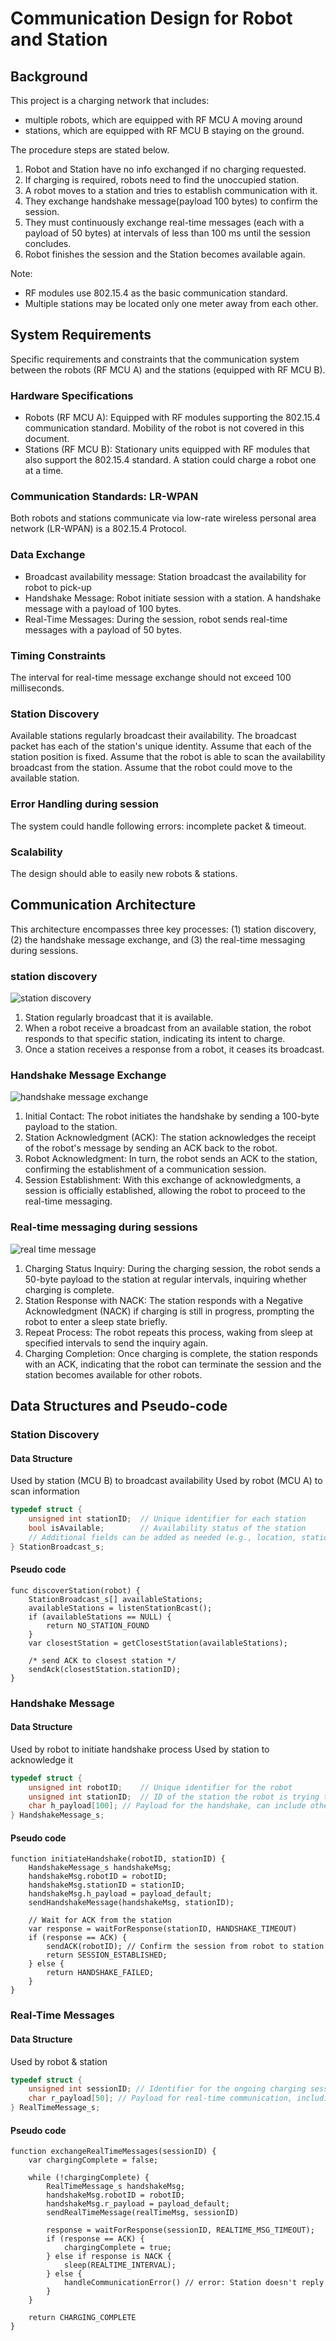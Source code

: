 # Communication Design for Robot and Station

## Background
This project is a charging network that includes:
- multiple robots, which are equipped with RF MCU A moving around
- stations, which are equipped with RF MCU B staying on the ground.

The procedure steps are stated below.
1. Robot and Station have no info exchanged if no charging requested.
2. If charging is required, robots need to find the unoccupied station.
3. A robot moves to a station and tries to establish communication with it.
4. They exchange handshake message(payload 100 bytes) to confirm the session.
5. They must continuously exchange real-time messages (each with a payload of 50 bytes) at intervals of less than 100 ms until the session concludes.
6. Robot finishes the session and the Station becomes available again.

Note:
- RF modules use 802.15.4 as the basic communication standard.
- Multiple stations may be located only one meter away from each other.

## System Requirements
Specific requirements and constraints that the communication system between the robots (RF MCU A) and the stations (equipped with RF MCU B).

### Hardware Specifications
- Robots (RF MCU A): Equipped with RF modules supporting the 802.15.4 communication standard. Mobility of the robot is not covered in this document.
- Stations (RF MCU B): Stationary units equipped with RF modules that also support the 802.15.4 standard. A station could charge a robot one at a time.

### Communication Standards: LR-WPAN
Both robots and stations communicate via low-rate wireless personal area network (LR-WPAN) is a 802.15.4 Protocol.

### Data Exchange
- Broadcast availability message: Station broadcast the availability for robot to pick-up
- Handshake Message: Robot initiate session with a station. A handshake message with a payload of 100 bytes.
- Real-Time Messages: During the session, robot sends real-time messages with a payload of 50 bytes.

### Timing Constraints
The interval for real-time message exchange should not exceed 100 milliseconds.

### Station Discovery
Available stations regularly broadcast their availability. The broadcast packet has each of the station's unique identity.
Assume that each of the station position is fixed.
Assume that the robot is able to scan the availability broadcast from the station.
Assume that the robot could move to the available station.

### Error Handling during session
The system could handle following errors: incomplete packet & timeout.

### Scalability
The design should able to easily new robots & stations.

## Communication Architecture
This architecture encompasses three key processes: (1) station discovery, (2) the handshake message exchange, and (3) the real-time messaging during sessions.
### station discovery
![station discovery](./station_discovery.JPG)
1. Station regularly broadcast that it is available.
2. When a robot receive a broadcast from an available station, the robot responds to that specific station, indicating its intent to charge.
3. Once a station receives a response from a robot, it ceases its broadcast.

### Handshake Message Exchange
![handshake message exchange](./handskae_message.JPG)
1. Initial Contact: The robot initiates the handshake by sending a 100-byte payload to the station.
2. Station Acknowledgment (ACK): The station acknowledges the receipt of the robot's message by sending an ACK back to the robot.
3. Robot Acknowledgment: In turn, the robot sends an ACK to the station, confirming the establishment of a communication session.
4. Session Establishment: With this exchange of acknowledgments, a session is officially established, allowing the robot to proceed to the real-time messaging.

### Real-time messaging during sessions
![real time message](./real_time_message.JPG)
1. Charging Status Inquiry: During the charging session, the robot sends a 50-byte payload to the station at regular intervals, inquiring whether charging is complete.
2. Station Response with NACK: The station responds with a Negative Acknowledgment (NACK) if charging is still in progress, prompting the robot to enter a sleep state briefly.
3. Repeat Process: The robot repeats this process, waking from sleep at specified intervals to send the inquiry again.
4. Charging Completion: Once charging is complete, the station responds with an ACK, indicating that the robot can terminate the session and the station becomes available for other robots.

## Data Structures and Pseudo-code
### Station Discovery
#### Data Structure
Used by station (MCU B) to broadcast availability
Used by robot (MCU A) to scan information
```c
typedef struct {
    unsigned int stationID;  // Unique identifier for each station
    bool isAvailable;        // Availability status of the station
    // Additional fields can be added as needed (e.g., location, station's battery level)
} StationBroadcast_s;
```
#### Pseudo code
```
func discoverStation(robot) {
    StationBroadcast_s[] availableStations;
    availableStations = listenStationBcast();
    if (availableStations == NULL) {
        return NO_STATION_FOUND
    }
    var closestStation = getClosestStation(availableStations);

    /* send ACK to closest station */
    sendAck(closestStation.stationID);
}
```

### Handshake Message
#### Data Structure
Used by robot to initiate handshake process
Used by station to acknowledge it
```c
typedef struct {
    unsigned int robotID;    // Unique identifier for the robot
    unsigned int stationID;  // ID of the station the robot is trying to connect to
    char h_payload[100]; // Payload for the handshake, can include other necessary information
} HandshakeMessage_s;
```
#### Pseudo code
```
function initiateHandshake(robotID, stationID) {
    HandshakeMessage_s handshakeMsg;
    handshakeMsg.robotID = robotID;
    handshakeMsg.stationID = stationID;
    handshakeMsg.h_payload = payload_default;
    sendHandshakeMessage(handshakeMsg, stationID);

    // Wait for ACK from the station
    var response = waitForResponse(stationID, HANDSHAKE_TIMEOUT)
    if (response == ACK) {
        sendACK(robotID); // Confirm the session from robot to station
        return SESSION_ESTABLISHED;
    } else {
        return HANDSHAKE_FAILED;
    }
}
```

### Real-Time Messages
#### Data Structure
Used by robot & station
```c
typedef struct {
    unsigned int sessionID; // Identifier for the ongoing charging session
    char r_payload[50]; // Payload for real-time communication, including a flag if charging is complete
} RealTimeMessage_s;
```
#### Pseudo code
```
function exchangeRealTimeMessages(sessionID) {
    var chargingComplete = false;

    while (!chargingComplete) {
        RealTimeMessage_s handshakeMsg;
        handshakeMsg.robotID = robotID;
        handshakeMsg.r_payload = payload_default;
        sendRealTimeMessage(realTimeMsg, sessionID)

        response = waitForResponse(sessionID, REALTIME_MSG_TIMEOUT);
        if (response == ACK) {
            chargingComplete = true;
        } else if response is NACK {
            sleep(REALTIME_INTERVAL);
        } else {
            handleCommunicationError() // error: Station doesn't reply
        }
    }

    return CHARGING_COMPLETE
}
```